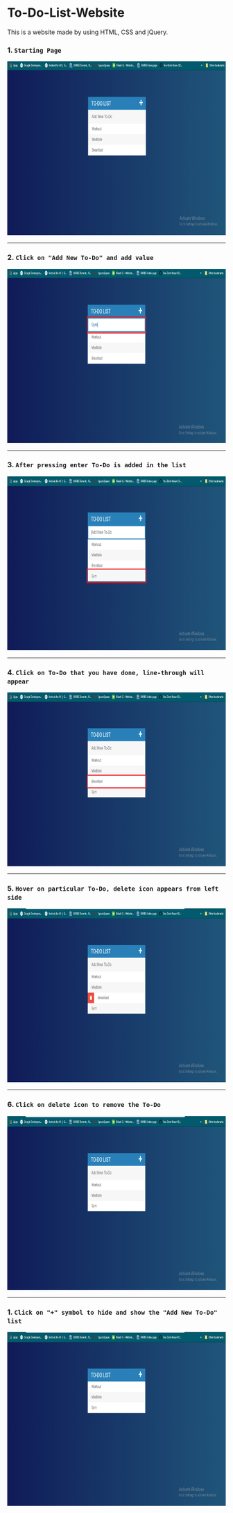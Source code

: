 # To-Do-List-Website
This is a website made by using HTML, CSS and jQuery.

### 1. `Starting Page`
<img src="screenshots/Screenshot%20(11).png" width="750" height="400">

---

### 2. `Click on "Add New To-Do" and add value`
<img src="screenshots/Screenshot%20(12).png" width="750" height="400">

---

### 3. `After pressing enter To-Do is added in the list`
<img src="screenshots/Screenshot%20(13).png" width="750" height="400">

---

### 4. `Click on To-Do that you have done, line-through will appear`
<img src="screenshots/Screenshot%20(14).png" width="750" height="400">

---

### 5. `Hover on particular To-Do, delete icon appears from left side`
<img src="screenshots/Screenshot%20(15).png" width="750" height="400">

---

### 6. `Click on delete icon to remove the To-Do`
<img src="screenshots/Screenshot%20(16).png" width="750" height="400">

---

### 1. `Click on "+" symbol to hide and show the "Add New To-Do" list`
<img src="screenshots/Screenshot%20(17).png" width="750" height="400">


